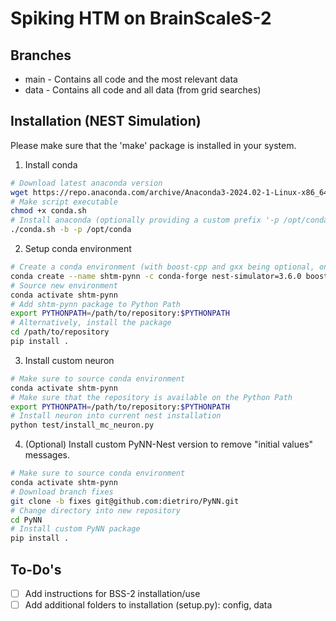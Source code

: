 # Spiking HTM on BrainScaleS-2

## Branches

- main - Contains all code and the most relevant data
- data - Contains all code and all data (from grid searches)

## Installation (NEST Simulation)

Please make sure that the 'make' package is installed in your system.

1. Install conda

```bash
# Download latest anaconda version
wget https://repo.anaconda.com/archive/Anaconda3-2024.02-1-Linux-x86_64.sh -O conda.sh
# Make script executable
chmod +x conda.sh
# Install anaconda (optionally providing a custom prefix '-p /opt/conda')
./conda.sh -b -p /opt/conda
```


2. Setup conda environment

```bash
# Create a conda environment (with boost-cpp and gxx being optional, only necessary for e.g. a bare ubuntu docker)
conda create --name shtm-pynn -c conda-forge nest-simulator=3.6.0 boost-cpp gxx_linux-64
# Source new environment
conda activate shtm-pynn
# Add shtm-pynn package to Python Path
export PYTHONPATH=/path/to/repository:$PYTHONPATH
# Alternatively, install the package
cd /path/to/repository
pip install .
```

3. Install custom neuron

```bash
# Make sure to source conda environment
conda activate shtm-pynn
# Make sure that the repository is available on the Python Path
export PYTHONPATH=/path/to/repository:$PYTHONPATH
# Install neuron into current nest installation
python test/install_mc_neuron.py
```

4. (Optional) Install custom PyNN-Nest version to remove "initial values" messages.

```bash
# Make sure to source conda environment
conda activate shtm-pynn
# Download branch fixes
git clone -b fixes git@github.com:dietriro/PyNN.git
# Change directory into new repository
cd PyNN
# Install custom PyNN package
pip install .
```


## To-Do's

- [ ] Add instructions for BSS-2 installation/use
- [ ] Add additional folders to installation (setup.py): config, data
